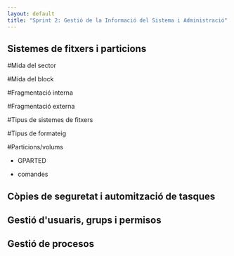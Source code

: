```yaml
---
layout: default
title: "Sprint 2: Gestió de la Informació del Sistema i Administració"
---
```


## Sistemes de fitxers i particions

#Mida del sector

#Mida del block

#Fragmentació interna

#Fragmentació externa

#Tipus de sistemes de fitxers

#Tipus de formateig

#Particions/volums

- GPARTED

- comandes

## Còpies de seguretat i automització de tasques

## Gestió d'usuaris, grups i permisos

## Gestió de procesos

